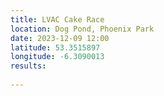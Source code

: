 ```yaml
---
title: LVAC Cake Race
location: Dog Pond, Phoenix Park
date: 2023-12-09 12:00
latitude: 53.3515897
longitude: -6.3090013
results:
  
---
```

